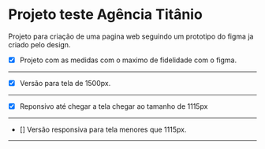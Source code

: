# Projeto teste Agência Titânio

Projeto para criação de uma pagina web seguindo um prototipo do figma ja criado pelo design.

- [x] Projeto com as medidas com o maximo de fidelidade com o figma.
---
- [x] Versão para tela de 1500px.
---
- [x] Reponsivo até chegar a tela chegar ao tamanho de 1115px
---
- [] Versão responsiva para tela menores que 1115px.
---
